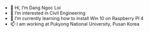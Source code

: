 - 👋 Hi, I’m Dang Ngoc Loi
- 👀 I’m interested in Civil Engineering
- 🌱 I’m currently learning how to install Win 10 on Raspberry PI 4
- 📫 I am working at Pukyong National University, Pusan Korea

<!---
dangloi/dangloi is a ✨ special ✨ repository because its `README.md` (this file) appears on your GitHub profile.
You can click the Preview link to take a look at your changes.
--->
